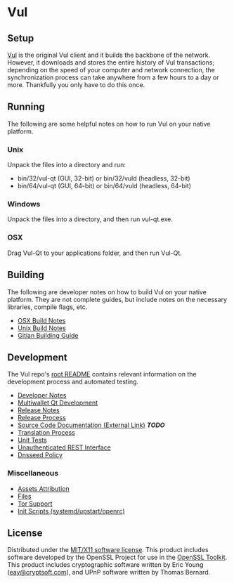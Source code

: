 Vul
=====================

Setup
---------------------
[Vul](http://vul.co/) is the original Vul client and it builds the backbone of the network. However, it downloads and stores the entire history of Vul transactions; depending on the speed of your computer and network connection, the synchronization process can take anywhere from a few hours to a day or more. Thankfully you only have to do this once.

Running
---------------------
The following are some helpful notes on how to run Vul on your native platform.

### Unix

Unpack the files into a directory and run:

- bin/32/vul-qt (GUI, 32-bit) or bin/32/vuld (headless, 32-bit)
- bin/64/vul-qt (GUI, 64-bit) or bin/64/vuld (headless, 64-bit)

### Windows

Unpack the files into a directory, and then run vul-qt.exe.

### OSX

Drag Vul-Qt to your applications folder, and then run Vul-Qt.

Building
---------------------
The following are developer notes on how to build Vul on your native platform. They are not complete guides, but include notes on the necessary libraries, compile flags, etc.

- [OSX Build Notes](build-osx.md)
- [Unix Build Notes](build-unix.md)
- [Gitian Building Guide](gitian-building.md)

Development
---------------------
The Vul repo's [root README](https://github.com/VulCoin/vul/blob/master/README.md) contains relevant information on the development process and automated testing.

- [Developer Notes](developer-notes.md)
- [Multiwallet Qt Development](multiwallet-qt.md)
- [Release Notes](release-notes.md)
- [Release Process](release-process.md)
- [Source Code Documentation (External Link)](https://dev.visucore.com/bitcoin/doxygen/) ***TODO***
- [Translation Process](translation_process.md)
- [Unit Tests](unit-tests.md)
- [Unauthenticated REST Interface](REST-interface.md)
- [Dnsseed Policy](dnsseed-policy.md)

### Miscellaneous
- [Assets Attribution](assets-attribution.md)
- [Files](files.md)
- [Tor Support](tor.md)
- [Init Scripts (systemd/upstart/openrc)](init.md)

License
---------------------
Distributed under the [MIT/X11 software license](http://www.opensource.org/licenses/mit-license.php).
This product includes software developed by the OpenSSL Project for use in the [OpenSSL Toolkit](https://www.openssl.org/). This product includes
cryptographic software written by Eric Young ([eay@cryptsoft.com](mailto:eay@cryptsoft.com)), and UPnP software written by Thomas Bernard.
